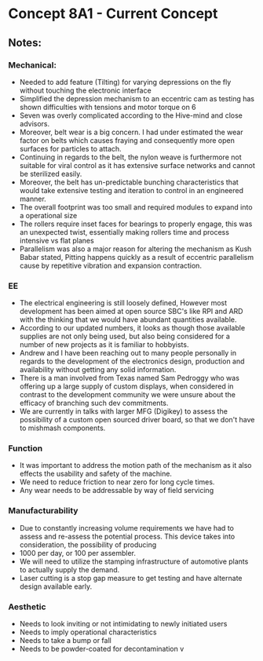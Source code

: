 # Concept 8A1 - Current Concept

## Notes:
### Mechanical:
- Needed to add feature (Tilting) for varying depressions on the fly without touching the electronic interface
- Simplified the depression mechanism to an eccentric cam as testing has shown difficulties with tensions and motor torque on 6
- Seven was overly complicated according to the Hive-mind and close advisors.
- Moreover, belt wear is a big concern. I had under estimated the wear factor on belts which causes fraying and consequently more open surfaces for particles to attach.
- Continuing in regards to the belt, the nylon weave is furthermore not suitable for viral control as it has extensive surface networks and cannot be sterilized easily.
- Moreover, the belt has un-predictable bunching characteristics that would take extensive testing and iteration to control in an engineered manner.
- The overall footprint was too small and required modules to expand into a operational size
- The rollers require inset faces for bearings to properly engage, this was an unexpected twist, essentially making rollers time and process intensive vs flat planes
- Parallelism was also a major reason for altering the mechanism as Kush Babar stated, Pitting happens quickly as a result of eccentric parallelism cause by repetitive vibration and expansion contraction.

### EE

- The electrical engineering is still loosely defined, However most development has been aimed at open source SBC's like RPI and ARD with the thinking that we would have abundant quantities available.
- According to our updated numbers, it looks as though those available supplies are not only being used, but also being considered for a number of new projects as it is familiar to hobbyists.
- Andrew and I have been reaching out to many people personally in regards to the development of the electronics design, production and availability without getting any solid information.
- There is a man involved from Texas named Sam Pedroggy who was offering up a large supply of custom displays, when considered in contrast to the development community we were unsure about the efficacy of branching such dev commitments.
- We are currently in talks with larger MFG (Digikey) to assess the possibility of a custom open sourced driver board, so that we don't have to mishmash components.

### Function

- It was important to address the motion path of the mechanism as it also effects the usability and safety of the machine.
- We need to reduce friction to near zero for long cycle times.
- Any wear needs to be addressable by way of field servicing

### Manufacturability

- Due to constantly increasing volume requirements we have had to assess and re-assess the potential process. This device takes into consideration, the possibility of producing
- 1000 per day, or 100 per assembler.
- We will need to utilize the stamping infrastructure of automotive plants to actually supply the demand.
- Laser cutting is a stop gap measure to get testing and have alternate design available early.

### Aesthetic

- Needs to look inviting or not intimidating to newly initiated users
- Needs to imply operational characteristics
- Needs to take a bump or fall
- Needs to be powder-coated for decontamination
v
